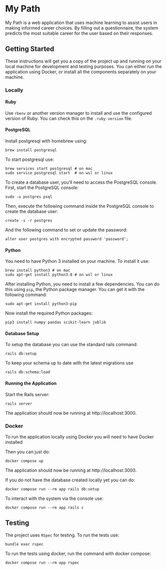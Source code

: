 # My Path

My Path is a web application that uses machine learning to assist users in making informed career choices. By filling out a questionnaire, the system predicts the most suitable career for the user based on their responses.


## Getting Started

These instructions will get you a copy of the project up and running on your local machine for development and testing purposes.
You can either run the application using Docker, or install all the components separately on your machine.

### Locally
#### Ruby

Use `rbenv` or another version manager to install and use the configured version of Ruby. 
You can check this on the `.ruby-version` file.

#### PostgreSQL

Install postgresql with homebrew using:
```
brew install postgresql
```

To start postgresql use:
```
brew services start postgresql # on mac
sudo service postgresql start  # on wsl or linux
```

To create a database user, you'll need to access the PostgreSQL console.
First, start the PostgreSQL console:
```
sudo -u postgres psql
```

Then, execute the following command inside the PostgreSQL console to create the database user:
```
create -s -r postgres
```

And the following command to set or update the password:
```
alter user postgres with encrypted password 'password';
```

#### Python

You need to have Python 3 installed on your machine. To install it use: 
```
brew install python3 # on mac
sudo apt-get install python3.8 # on wsl or linux
```

After installing Python, you need to install a few dependencies. You can do this using `pip`, the Python package manager.
You can get it with the following command:
```
sudo apt-get install python3-pip
```

Now install the required Python packages:
```
pip3 install numpy pandas scikit-learn joblib
```

#### Database Setup

To setup the database you can use the standard rails command:
```
rails db:setup
```

To keep your schema up to date with the latest migrations use

````
rails db:schema:load
````

#### Running the Application

Start the Rails server:
```
rails server
```

The application should now be running at http://localhost:3000.

### Docker

To run the application locally using Docker you will need to have Docker installed

Then you can just do:
```
docker compose up
```

The application should now be running at http://localhost:3000.

If you do not have the database created locally yet you can do:
```
docker compose run --rm app rails db:setup
```

To interact with the system via the console use:
```
docker compose run --rm app rails c
```


## Testing

The project uses `RSpec` for testing.
To run the tests use:
```
bundle exec rspec
```

To run the tests using docker, run the command with docker compose:
```
docker compose run --rm app rspec
```

